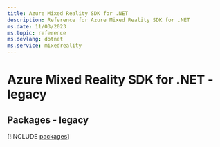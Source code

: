 ```yaml
---
title: Azure Mixed Reality SDK for .NET
description: Reference for Azure Mixed Reality SDK for .NET
ms.date: 11/03/2023
ms.topic: reference
ms.devlang: dotnet
ms.service: mixedreality
---
```

# Azure Mixed Reality SDK for .NET - legacy
## Packages - legacy
[!INCLUDE [packages](mixed-reality-index.md)]